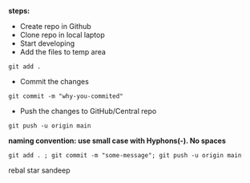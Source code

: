 

**steps:**
* Create repo in Github
* Clone repo in local laptop
* Start developing
* Add the files to temp area
```
git add .
```
* Commit the changes
```
git commit -m "why-you-commited"
```
* Push the changes to GitHub/Central repo
```
git push -u origin main
```

**naming convention: use small case with Hyphons(-). No spaces**

```
git add . ; git commit -m "some-message"; git push -u origin main
```

rebal star sandeep